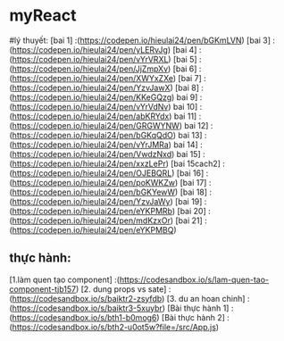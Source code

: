 # myReact
#lý thuyết:
[bai 1] :(https://codepen.io/hieulai24/pen/bGKmLVN)
[bai 3]  :(https://codepen.io/hieulai24/pen/yLERvJg)
[bai 4]  :(https://codepen.io/hieulai24/pen/vYrVRXL)
[bai 5]  :(https://codepen.io/hieulai24/pen/JjZmpXv)
[bai 6]  :(https://codepen.io/hieulai24/pen/XWYxZXe)
[bai 7]  :(https://codepen.io/hieulai24/pen/YzvJawX)
[bai 8]  :(https://codepen.io/hieulai24/pen/KKeGQzg)
bai 9]  :(https://codepen.io/hieulai24/pen/vYrVdNv)
bai 10] :(https://codepen.io/hieulai24/pen/abKRYdx)
bai 11] :(https://codepen.io/hieulai24/pen/GRGWYNW)
bai 12] :(https://codepen.io/hieulai24/pen/bGKqQdO)
bai 13] :(https://codepen.io/hieulai24/pen/vYrJMRa)
bai 14] :(https://codepen.io/hieulai24/pen/VwdzNxd)
bai 15] :(https://codepen.io/hieulai24/pen/xxzLePr)
[bai 15cach2] :(https://codepen.io/hieulai24/pen/OJEBQRL)
[bai 16] :(https://codepen.io/hieulai24/pen/poKWKZw)
[bai 17] :(https://codepen.io/hieulai24/pen/bGKYewW)
[bai 18] :(https://codepen.io/hieulai24/pen/YzvJaWy)
[bai 19] :(https://codepen.io/hieulai24/pen/eYKPMRb)
[bai 20] :(https://codepen.io/hieulai24/pen/mdKzxOr)
[bai 21] :(https://codepen.io/hieulai24/pen/eYKPMBQ)
## thực hành:
[1.làm quen tạo component] :(https://codesandbox.io/s/lam-quen-tao-component-tjb157)
[2. dung props vs sate]  :(https://codesandbox.io/s/baiktr2-zsyfdb)
[3. du an hoan chinh] :(https://codesandbox.io/s/baiktr3-5xuybr)
[Bài thực hành 1] :(https://codesandbox.io/s/bth1-b0mog6)
[Bài thực hành 2] :(https://codesandbox.io/s/bth2-u0ot5w?file=/src/App.js)
